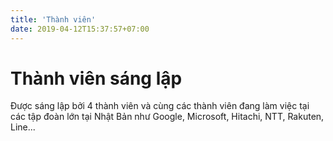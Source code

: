 ```yaml
---
title: 'Thành viên'
date: 2019-04-12T15:37:57+07:00
---
```


# Thành viên sáng lập

Được sáng lập bởi 4 thành viên và cùng các thành viên đang làm việc tại các tập đoàn lớn tại Nhật Bản như Google, Microsoft, Hitachi, NTT, Rakuten, Line...